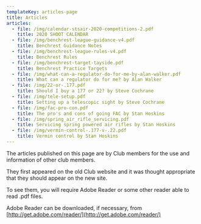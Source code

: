 ```yaml
---
templateKey: articles-page
title: Articles
articles:
  - file: /img/calendar-stsair-2020-competitions-2.pdf
    title: 2020 SHOOT CALENDAR
  - file: /img/benchrest-league-guidance-v4.pdf
    title: Benchrest Guidance Notes
  - file: /img/benchrest-league-rules-v4.pdf
    title: Benchrest Rules
  - file: /img/benchrest-target-tayside.pdf
    title: Benchrest Practice Targets
  - file: /img/what-can-a-regulator-do-for-me-by-alan-walker.pdf
    title: What can a regulator do for me? by Alan Walker
  - file: /img/22-or-.177.pdf
    title: Should I buy a 177 or 22? by Steve Cochrane
  - file: /img/tele-setup.pdf
    title: Setting up a telescopic sight by Steve Cochrane
  - file: /img/fac-pro-con.pdf
    title: The pro's and cons of going FAC by Stan Hoskins
  - file: /img/spring_air_rifle_servicing.pdf
    title: Servicing spring powered air rifles by Stan Hoskins
  - file: /img/vermin-control-.177-v-.22.pdf
    title: Vermin control by Stan Hoskins
---
```

The articles published on this page are by Club members for the use and information of other club members.

They first appeared on the old Club website and it was thought appropriate that they should appear on the new site.

To see them, you will require Adobe Reader or some other reader able to read .pdf files.

Adobe Reader can be downloaded, if necessary, from [http://get.adobe.com/reader/](http://get.adobe.com/reader/)
